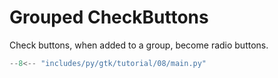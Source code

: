 # Grouped CheckButtons

Check buttons, when added to a group, become radio buttons.

```py hl_lines="18-30 42-43 46"
--8<-- "includes/py/gtk/tutorial/08/main.py"
```
